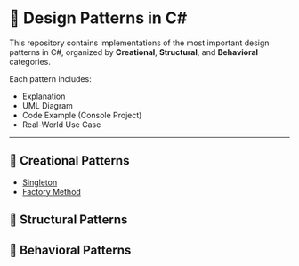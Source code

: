 # 🎯 Design Patterns in C#

This repository contains implementations of the most important design patterns in C#, 
organized by **Creational**, **Structural**, and **Behavioral** categories.

Each pattern includes:
- Explanation
- UML Diagram
- Code Example (Console Project)
- Real-World Use Case

---

## 📌 Creational Patterns
- [Singleton](./Singleton/README.md)
- [Factory Method]()

## 📌 Structural Patterns


## 📌 Behavioral Patterns

